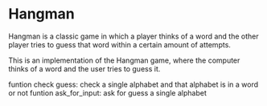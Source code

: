 # Hangman
Hangman is a classic game in which a player thinks of a word and the other player tries to guess that word within a certain amount of attempts.

This is an implementation of the Hangman game, where the computer thinks of a word and the user tries to guess it. 

funtion check guess: check a single alphabet and that alphabet is in a word or not
funtion ask_for_input: ask for guess a single alphabet
